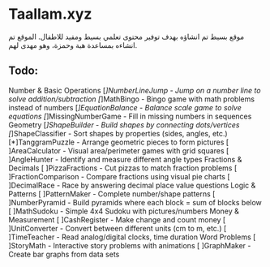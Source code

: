 # Taallam.xyz

موقع بسيط تم انشاؤه بهدف توفير محتوى تعلمي بسيط ومفيد للاطفال.
الموقع تم انشاءه بمساعدة هبة وحمزة، وهو مهدى لهم.

## Todo:
Number & Basic Operations
[*]NumberLineJump - Jump on a number line to solve addition/subtraction
[*]MathBingo - Bingo game with math problems instead of numbers
[*]EquationBalance - Balance scale game to solve equations
[*]MissingNumberGame - Fill in missing numbers in sequences
Geometry
[*]ShapeBuilder - Build shapes by connecting dots/vertices
[*]ShapeClassifier - Sort shapes by properties (sides, angles, etc.)
[*]TanggramPuzzle - Arrange geometric pieces to form pictures
[ ]AreaCalculator - Visual area/perimeter games with grid squares
[ ]AngleHunter - Identify and measure different angle types
Fractions & Decimals
[ ]PizzaFractions - Cut pizzas to match fraction problems
[ ]FractionComparison - Compare fractions using visual pie charts
[ ]DecimalRace - Race by answering decimal place value questions
Logic & Patterns
[ ]PatternMaker - Complete number/shape patterns
[ ]NumberPyramid - Build pyramids where each block = sum of blocks below
[ ]MathSudoku - Simple 4x4 Sudoku with pictures/numbers
Money & Measurement
[ ]CashRegister - Make change and count money
[ ]UnitConverter - Convert between different units (cm to m, etc.)
[ ]TimeTeacher - Read analog/digital clocks, time duration
Word Problems
[ ]StoryMath - Interactive story problems with animations
[ ]GraphMaker - Create bar graphs from data sets
